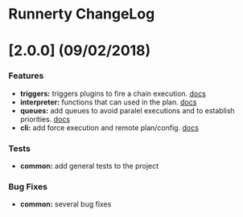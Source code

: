 # Runnerty ChangeLog

<a name="2.0.0"></a>
# [2.0.0] (09/02/2018)

### Features

* **triggers:** triggers plugins to fire a chain execution. [docs](./docs/triggers.md)
* **interpreter:** functions that can used in the plan. [docs](./docs/functions.md)
* **queues:** add queues to avoid paralel executions and to establish priorities. [docs](./docs/queues.md)
* **cli:** add force execution and remote plan/config. [docs](./docs/usage.md)


### Tests

* **common:** add general tests to the project

### Bug Fixes

* **common:** several bug fixes
